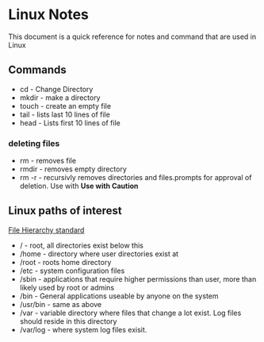 # Linux Notes

This document is a quick reference for notes and command that are used in Linux

## Commands

* cd <path> - Change Directory
* mkdir <dirname> - make a directory
* touch <filename> - create an empty file
* tail <filename> - lists last 10 lines of file
* head <filename> - Lists first 10 lines of file


### deleting files

* rm <filename> - removes file
* rmdir <directory> - removes empty directory
* rm -r <directory> - recursivly removes directories and files.prompts for approval of deletion. Use with **Use with Caution** 

## Linux paths of interest

[File Hierarchy standard](https://en.wikipedia.org/wiki/Filesystem_Hierarchy_Standard)

* / - root, all directories exist below this 
* /home - directory where user directories exist at
* /root - roots home directory
* /etc - system configuration files
* /sbin - applications that require higher permissions than user, more than likely used by root or admins
* /bin - General applications useable by anyone on the system
* /usr/bin - same as above
* /var - variable directory where files that change a lot exist. Log files should reside in this directory
* /var/log - where system log files exisit. 

